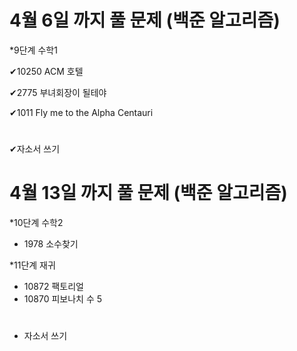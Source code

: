 # 4월 6일 까지 풀 문제 (백준 알고리즘)

*9단계 수학1

✔10250 ACM 호텔

✔2775 부녀회장이 될테야 

✔1011 Fly me to the Alpha Centauri 

#
✔자소서 쓰기


# 4월 13일 까지 풀 문제 (백준 알고리즘)

*10단계 수학2
- 1978 소수찾기

*11단계 재귀
- 10872 팩토리얼
- 10870 피보나치 수 5

#
- 자소서 쓰기
